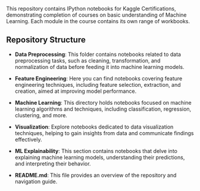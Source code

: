 This repository contains IPython notebooks for Kaggle Certifications, demonstrating completion of courses on basic understanding of Machine Learning. Each module in the course contains its own range of workbooks.

## Repository Structure

- **Data Preprocessing**: This folder contains notebooks related to data preprocessing tasks, such as cleaning, transformation, and normalization of data before feeding it into machine learning models.
  
- **Feature Engineering**: Here you can find notebooks covering feature engineering techniques, including feature selection, extraction, and creation, aimed at improving model performance.
  
- **Machine Learning**: This directory holds notebooks focused on machine learning algorithms and techniques, including classification, regression, clustering, and more.
  
- **Visualization**: Explore notebooks dedicated to data visualization techniques, helping to gain insights from data and communicate findings effectively.
  
- **ML Explainability**: This section contains notebooks that delve into explaining machine learning models, understanding their predictions, and interpreting their behavior.
  
- **README.md**: This file provides an overview of the repository and navigation guide.
